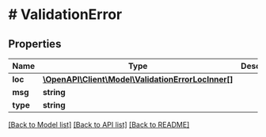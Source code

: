 # # ValidationError

## Properties

Name | Type | Description | Notes
------------ | ------------- | ------------- | -------------
**loc** | [**\OpenAPI\Client\Model\ValidationErrorLocInner[]**](ValidationErrorLocInner.md) |  |
**msg** | **string** |  |
**type** | **string** |  |

[[Back to Model list]](../../README.md#models) [[Back to API list]](../../README.md#endpoints) [[Back to README]](../../README.md)
